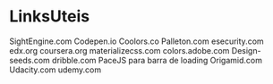 # LinksUteis


SightEngine.com
Codepen.io
Coolors.co
Palleton.com
esecurity.com
edx.org
coursera.org
materializecss.com
colors.adobe.com
Design-seeds.com
dribble.com
PaceJS para barra de loading
Origamid.com
Udacity.com
udemy.com

